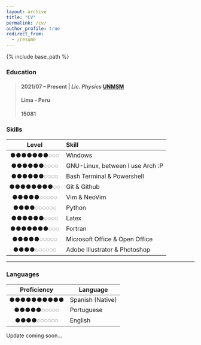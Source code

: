 ```yaml
---
layout: archive
title: "CV"
permalink: /cv/
author_profile: true
redirect_from:
  - /resume
---
```


{% include base_path %}
### Education
> #### 2021/07 – Present | *Lic. Physics* [**UNMSM**](https://unmsm.edu.pe)
> 
> #### Lima - Peru
> 
> #### 15081

### Skills

|   Level    |           Skill                  |
|:----------:|:----------------------------------|
|●●●●●●●◌◌◌  | Windows                          |
|●●●●●●◌◌◌◌  | GNU-Linux, between I use Arch :P       |
|●●●●●●◌◌◌◌  | Bash Terminal & Powershell       |
|●●●●●●●●◌◌  | Git & Github                     |
|●●●●●◌◌◌◌◌  | Vim & NeoVim                     |
|●●●●◌◌◌◌◌◌  | Python                           |
|●●●●●●◌◌◌◌  | Latex                            |
|●●●●●●●◌◌◌  | Fortran                          |
|●●●●●◌◌◌◌◌  | Microsoft Office & Open Office   |
|●●●●◌◌◌◌◌◌  | Adobe Illustrator & Photoshop    |

---
### Languages

|Proficiency |           Language               |
|:----------:|----------------------------------|
|●●●●●●●●●●  | Spanish (Native)                 |
|●●●●●◌◌◌◌◌  | Portuguese                       |
|●●●●◌◌◌◌◌◌  | English                          |


Update coming soon...